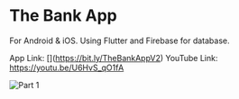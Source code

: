 # The Bank App

For Android & iOS.
Using Flutter and Firebase for database.

App Link: [[](https://bit.ly/TheBankAppV4)](https://bit.ly/TheBankAppV2)
YouTube Link: https://youtu.be/U6HvS_qO1fA

![Part 1](https://user-images.githubusercontent.com/72062416/121992281-f43c3980-cdbe-11eb-8cd9-b83509203994.jpeg)
